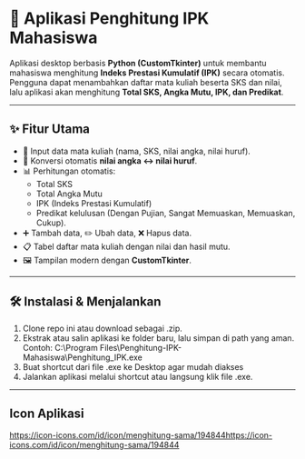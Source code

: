 # 📘 Aplikasi Penghitung IPK Mahasiswa

Aplikasi desktop berbasis **Python (CustomTkinter)** untuk membantu mahasiswa menghitung **Indeks Prestasi Kumulatif (IPK)** secara otomatis.  
Pengguna dapat menambahkan daftar mata kuliah beserta SKS dan nilai, lalu aplikasi akan menghitung **Total SKS, Angka Mutu, IPK, dan Predikat**.

---

## ✨ Fitur Utama
- 📝 Input data mata kuliah (nama, SKS, nilai angka, nilai huruf).  
- 🔄 Konversi otomatis **nilai angka ↔ nilai huruf**.  
- 📊 Perhitungan otomatis:
  - Total SKS  
  - Total Angka Mutu  
  - IPK (Indeks Prestasi Kumulatif)  
  - Predikat kelulusan (Dengan Pujian, Sangat Memuaskan, Memuaskan, Cukup).  
- ➕ Tambah data, ✏️ Ubah data, ❌ Hapus data.  
- 📋 Tabel daftar mata kuliah dengan nilai dan hasil mutu.  
- 🖼️ Tampilan modern dengan **CustomTkinter**.  

---

## 🛠️ Instalasi & Menjalankan
1. Clone repo ini atau download sebagai .zip.
2. Ekstrak atau salin aplikasi ke folder baru, lalu simpan di path yang aman. Contoh: C:\Program Files\Penghitung-IPK-Mahasiswa\Penghitung_IPK.exe
3. Buat shortcut dari file .exe ke Desktop agar mudah diakses
4. Jalankan aplikasi melalui shortcut atau langsung klik file .exe.

---
## Icon Aplikasi
https://icon-icons.com/id/icon/menghitung-sama/194844https://icon-icons.com/id/icon/menghitung-sama/194844
